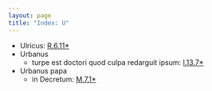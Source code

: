 ```yaml
---
layout: page
title: "Index: U"
---
```



 - Ulricus: [R.6.11\*](R.6.11)
 - Urbanus
   - turpe est doctori quod culpa redarguit ipsum: [I.13.7\*](I.13.7)
 - Urbanus papa
   - in Decretum: [M.7.1\*](M.7.1)

